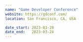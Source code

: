 ```yaml
---
name: "Game Developer Conference"
website: https://gdconf.com/
location: San Francisco, CA, USA

date_start: 2023-03-20
date_end:   2023-03-24
---
```

